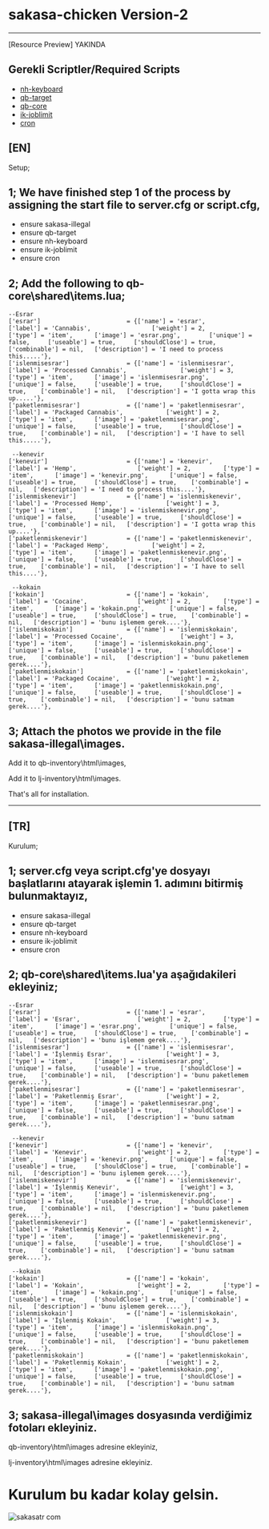 # sakasa-chicken Version-2

------------------------------------------------------------------------------------------------------------------------------------------------------------------------------

[Resource Preview] YAKINDA

Gerekli Scriptler/Required Scripts
------------------------------------------------------------------------------------------------------------------------------------------------------------------------------
* [nh-keyboard](https://github.com/nerohiro/nh-keyboard)
* [qb-target](https://github.com/qbcore-framework/qb-target) 
* [qb-core](https://github.com/qbcore-framework/qb-core) 
* [ik-joblimit](https://github.com/i-kulgu/ik-joblimit) 
* [cron](https://github.com/i-kulgu/cron) 

<strong>[EN]</strong>
------------------------------------------------------------------------------------------------------------------------------------------------------------------------------


Setup;

1;
We have finished step 1 of the process by assigning the start file to server.cfg or script.cfg,
------------------------------------------------------------------------------------------------------------------------------------------------------------------------------

* ensure sakasa-illegal
* ensure qb-target
* ensure nh-keyboard
* ensure ik-joblimit
* ensure cron


2;
Add the following to qb-core\shared\items.lua;
------------------------------------------------------------------------------------------------------------------------------------------------------------------------------
    --Esrar  
    ['esrar'] 			             = {['name'] = 'esrar', 			  	        ['label'] = 'Cannabis', 			    ['weight'] = 2, 		['type'] = 'item', 		['image'] = 'esrar.png', 	    ['unique'] = false, 	['useable'] = true, 	['shouldClose'] = true,	   ['combinable'] = nil,   ['description'] = 'I need to process this.....'},
    ['islenmisesrar'] 			     = {['name'] = 'islenmisesrar', 			  	['label'] = 'Processed Cannabis', 			    ['weight'] = 3, 		['type'] = 'item', 		['image'] = 'islenmisesrar.png', 	    ['unique'] = false, 	['useable'] = true, 	['shouldClose'] = true,	   ['combinable'] = nil,   ['description'] = 'I gotta wrap this up.....'},
    ['paketlenmisesrar'] 			 = {['name'] = 'paketlenmisesrar', 			  	['label'] = 'Packaged Cannabis', 			['weight'] = 2, 		['type'] = 'item', 		['image'] = 'paketlenmisesrar.png', 	['unique'] = false, 	['useable'] = true, 	['shouldClose'] = true,	   ['combinable'] = nil,   ['description'] = 'I have to sell this.....'},

     --kenevir  
    ['kenevir'] 			         = {['name'] = 'kenevir', 			  	        ['label'] = 'Hemp', 			    ['weight'] = 2, 		['type'] = 'item', 		['image'] = 'kenevir.png', 	    ['unique'] = false, 	['useable'] = true, 	['shouldClose'] = true,	   ['combinable'] = nil,   ['description'] = 'I need to process this....'},
    ['islenmiskenevir'] 			 = {['name'] = 'islenmiskenevir', 			  	['label'] = 'Processed Hemp', 			    ['weight'] = 3, 		['type'] = 'item', 		['image'] = 'islenmiskenevir.png', 	    ['unique'] = false, 	['useable'] = true, 	['shouldClose'] = true,	   ['combinable'] = nil,   ['description'] = 'I gotta wrap this up....'},
    ['paketlenmiskenevir'] 			 = {['name'] = 'paketlenmiskenevir', 			['label'] = 'Packaged Hemp', 			['weight'] = 2, 		['type'] = 'item', 		['image'] = 'paketlenmiskenevir.png', 	['unique'] = false, 	['useable'] = true, 	['shouldClose'] = true,	   ['combinable'] = nil,   ['description'] = 'I have to sell this....'},

     --kokain 
    ['kokain'] 			             = {['name'] = 'kokain', 			  	        ['label'] = 'Cocaine', 			    ['weight'] = 2, 		['type'] = 'item', 		['image'] = 'kokain.png', 	    ['unique'] = false, 	['useable'] = true, 	['shouldClose'] = true,	   ['combinable'] = nil,   ['description'] = 'bunu işlemem gerek....'},
    ['islenmiskokain'] 			     = {['name'] = 'islenmiskokain', 			  	['label'] = 'Processed Cocaine', 			    ['weight'] = 3, 		['type'] = 'item', 		['image'] = 'islenmiskokain.png', 	    ['unique'] = false, 	['useable'] = true, 	['shouldClose'] = true,	   ['combinable'] = nil,   ['description'] = 'bunu paketlemem gerek....'},
    ['paketlenmiskokain'] 			 = {['name'] = 'paketlenmiskokain', 		    ['label'] = 'Packaged Cocaine', 			['weight'] = 2, 		['type'] = 'item', 		['image'] = 'paketlenmiskokain.png', 	['unique'] = false, 	['useable'] = true, 	['shouldClose'] = true,	   ['combinable'] = nil,   ['description'] = 'bunu satmam gerek....'},


3;
Attach the photos we provide in the file sakasa-illegal\images.
------------------------------------------------------------------------------------------------------------------------------------------------------------------------------
Add it to qb-inventory\html\images,

Add it to lj-inventory\html\images.



That's all for installation.


------------------------------------------------------------------------------------------------------------------------------------------------------------------------------


<strong>[TR]</strong>
------------------------------------------------------------------------------------------------------------------------------------------------------------------------------

Kurulum;

1;
server.cfg veya script.cfg'ye dosyayı başlatlarını atayarak işlemin 1. adımını bitirmiş bulunmaktayız,
------------------------------------------------------------------------------------------------------------------------------------------------------------------------------

* ensure sakasa-illegal
* ensure qb-target
* ensure nh-keyboard
* ensure ik-joblimit
* ensure cron


2;
qb-core\shared\items.lua'ya aşağıdakileri ekleyiniz;
------------------------------------------------------------------------------------------------------------------------------------------------------------------------------
    --Esrar  
    ['esrar'] 			             = {['name'] = 'esrar', 			  	        ['label'] = 'Esrar', 			    ['weight'] = 2, 		['type'] = 'item', 		['image'] = 'esrar.png', 	    ['unique'] = false, 	['useable'] = true, 	['shouldClose'] = true,	   ['combinable'] = nil,   ['description'] = 'bunu işlemem gerek....'},
    ['islenmisesrar'] 			     = {['name'] = 'islenmisesrar', 			  	['label'] = 'İşlenmiş Esrar', 			    ['weight'] = 3, 		['type'] = 'item', 		['image'] = 'islenmisesrar.png', 	    ['unique'] = false, 	['useable'] = true, 	['shouldClose'] = true,	   ['combinable'] = nil,   ['description'] = 'bunu paketlemem gerek....'},
    ['paketlenmisesrar'] 			 = {['name'] = 'paketlenmisesrar', 			  	['label'] = 'Paketlenmiş Esrar', 			['weight'] = 2, 		['type'] = 'item', 		['image'] = 'paketlenmisesrar.png', 	['unique'] = false, 	['useable'] = true, 	['shouldClose'] = true,	   ['combinable'] = nil,   ['description'] = 'bunu satmam gerek....'},

     --kenevir  
    ['kenevir'] 			         = {['name'] = 'kenevir', 			  	        ['label'] = 'Kenevir', 			    ['weight'] = 2, 		['type'] = 'item', 		['image'] = 'kenevir.png', 	    ['unique'] = false, 	['useable'] = true, 	['shouldClose'] = true,	   ['combinable'] = nil,   ['description'] = 'bunu işlemem gerek....'},
    ['islenmiskenevir'] 			 = {['name'] = 'islenmiskenevir', 			  	['label'] = 'İşlenmiş Kenevir', 			    ['weight'] = 3, 		['type'] = 'item', 		['image'] = 'islenmiskenevir.png', 	    ['unique'] = false, 	['useable'] = true, 	['shouldClose'] = true,	   ['combinable'] = nil,   ['description'] = 'bunu paketlemem gerek....'},
    ['paketlenmiskenevir'] 			 = {['name'] = 'paketlenmiskenevir', 			['label'] = 'Paketlenmiş Kenevir', 			['weight'] = 2, 		['type'] = 'item', 		['image'] = 'paketlenmiskenevir.png', 	['unique'] = false, 	['useable'] = true, 	['shouldClose'] = true,	   ['combinable'] = nil,   ['description'] = 'bunu satmam gerek....'},

     --kokain 
    ['kokain'] 			             = {['name'] = 'kokain', 			  	        ['label'] = 'Kokain', 			    ['weight'] = 2, 		['type'] = 'item', 		['image'] = 'kokain.png', 	    ['unique'] = false, 	['useable'] = true, 	['shouldClose'] = true,	   ['combinable'] = nil,   ['description'] = 'bunu işlemem gerek....'},
    ['islenmiskokain'] 			     = {['name'] = 'islenmiskokain', 			  	['label'] = 'İşlenmiş Kokain', 			    ['weight'] = 3, 		['type'] = 'item', 		['image'] = 'islenmiskokain.png', 	    ['unique'] = false, 	['useable'] = true, 	['shouldClose'] = true,	   ['combinable'] = nil,   ['description'] = 'bunu paketlemem gerek....'},
    ['paketlenmiskokain'] 			 = {['name'] = 'paketlenmiskokain', 		    ['label'] = 'Paketlenmiş Kokain', 			['weight'] = 2, 		['type'] = 'item', 		['image'] = 'paketlenmiskokain.png', 	['unique'] = false, 	['useable'] = true, 	['shouldClose'] = true,	   ['combinable'] = nil,   ['description'] = 'bunu satmam gerek....'},


3;
sakasa-illegal\images dosyasında verdiğimiz fotoları ekleyiniz.
------------------------------------------------------------------------------------------------------------------------------------------------------------------------------
qb-inventory\html\images adresine ekleyiniz,
 
lj-inventory\html\images adresine ekleyiniz.



# Kurulum bu kadar kolay gelsin.


![sakasatr com](https://github.com/papdevelopment/qb-portak/assets/127118520/67696232-ef5a-4205-8d35-cb37fb4b6aa8)




